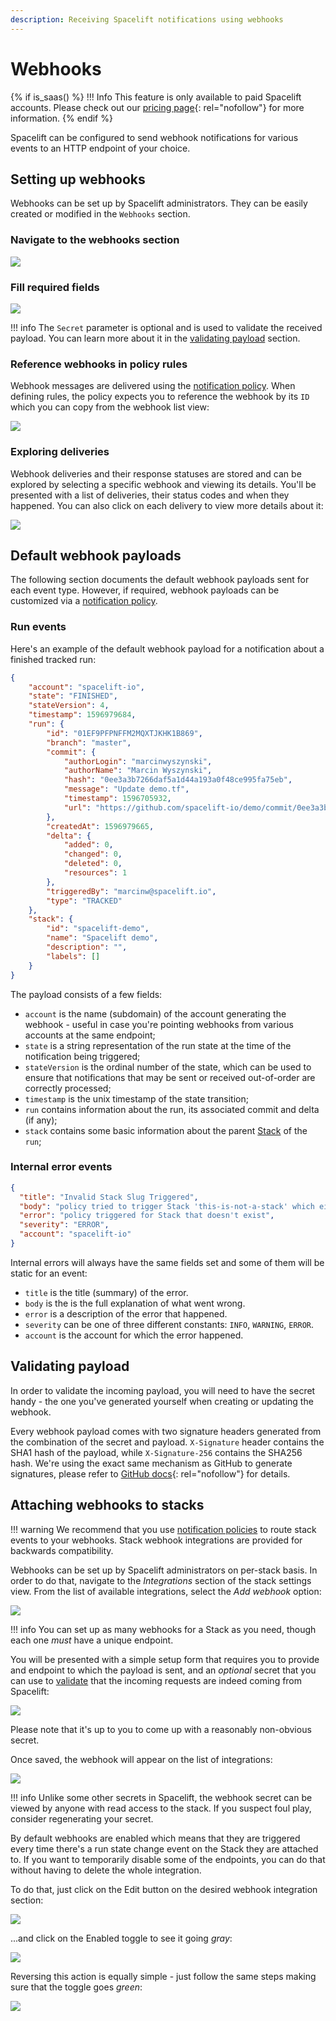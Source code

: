 ```yaml
---
description: Receiving Spacelift notifications using webhooks
---
```


# Webhooks

{% if is_saas() %}
!!! Info
    This feature is only available to paid Spacelift accounts. Please check out our [pricing page](https://spacelift.io/pricing){: rel="nofollow"} for more information.
{% endif %}

Spacelift can be configured to send webhook notifications for various events to an HTTP endpoint of your choice.

## Setting up webhooks

Webhooks can be set up by Spacelift administrators. They can be easily created or modified in the `Webhooks` section.

### Navigate to the webhooks section

![](<../assets/screenshots/named-hooks-nav.png>)

### Fill required fields

![](<../assets/screenshots/named-hooks1.png>)

!!! info
    The `Secret` parameter is optional and is used to validate the received payload.
    You can learn more about it in the [validating payload](webhooks.md#validating-payload) section.

### Reference webhooks in policy rules

Webhook messages are delivered using the [notification policy](../concepts/policy/notification-policy.md).
When defining rules, the policy expects you to reference the webhook by its `ID` which you
can copy from the webhook list view:

![](<../assets/screenshots/named-hooks2.png>)

### Exploring deliveries

Webhook deliveries and their response statuses are stored and can be explored by selecting a specific webhook
and viewing its details. You'll be presented with a list of deliveries, their status codes and when they happened.
You can also click on each delivery to view more details about it:

![](<../assets/screenshots/named-hooks3.png>)

## Default webhook payloads

The following section documents the default webhook payloads sent for each event type. However, if required, webhook payloads can be customized via a [notification policy](../concepts/policy/notification-policy.md).

### Run events

Here's an example of the default webhook payload for a notification about a finished tracked run:

```json
{
    "account": "spacelift-io",
    "state": "FINISHED",
    "stateVersion": 4,
    "timestamp": 1596979684,
    "run": {
        "id": "01EF9PFPNFFM2MQXTJKHK1B869",
        "branch": "master",
        "commit": {
            "authorLogin": "marcinwyszynski",
            "authorName": "Marcin Wyszynski",
            "hash": "0ee3a3b7266daf5a1d44a193a0f48ce995fa75eb",
            "message": "Update demo.tf",
            "timestamp": 1596705932,
            "url": "https://github.com/spacelift-io/demo/commit/0ee3a3b7266daf5a1d44a193a0f48ce995fa75eb"
        },
        "createdAt": 1596979665,
        "delta": {
            "added": 0,
            "changed": 0,
            "deleted": 0,
            "resources": 1
        },
        "triggeredBy": "marcinw@spacelift.io",
        "type": "TRACKED"
    },
    "stack": {
        "id": "spacelift-demo",
        "name": "Spacelift demo",
        "description": "",
        "labels": []
    }
}
```

The payload consists of a few fields:

- `account` is the name (subdomain) of the account generating the webhook - useful in case you're pointing webhooks from various accounts at the same endpoint;
- `state` is a string representation of the run state at the time of the notification being triggered;
- `stateVersion` is the ordinal number of the state, which can be used to ensure that notifications that may be sent or received out-of-order are correctly processed;
- `timestamp` is the unix timestamp of the state transition;
- `run` contains information about the run, its associated commit and delta (if any);
- `stack` contains some basic information about the parent [Stack](../concepts/stack/README.md) of the `run`;

### Internal error events

```json
{
  "title": "Invalid Stack Slug Triggered",
  "body": "policy tried to trigger Stack 'this-is-not-a-stack' which either doesn't exist or this policy doesn't have access to",
  "error": "policy triggered for Stack that doesn't exist",
  "severity": "ERROR",
  "account": "spacelift-io"
}
```

Internal errors will always have the same fields set and some of them will be static for an event:

- `title` is the title (summary) of the error.
- `body` is the is the full explanation of what went wrong.
- `error` is a description of the error that happened.
- `severity` can be one of three different constants: `INFO`, `WARNING`, `ERROR`.
- `account` is the account for which the error happened.

## Validating payload

In order to validate the incoming payload, you will need to have the secret handy - the one you've generated yourself when creating or updating the webhook.

Every webhook payload comes with two signature headers generated from the combination of the secret and payload. `X-Signature` header contains the SHA1 hash of the payload, while `X-Signature-256` contains the SHA256 hash. We're using the exact same mechanism as GitHub to generate signatures, please refer to [GitHub docs](https://docs.github.com/en/developers/webhooks-and-events/webhooks/securing-your-webhooks#validating-payloads-from-github){: rel="nofollow"} for details.

## Attaching webhooks to stacks

!!! warning
    We recommend that you use [notification policies](../concepts/policy/notification-policy.md) to
    route stack events to your webhooks. Stack webhook integrations are provided for backwards compatibility.

Webhooks can be set up by Spacelift administrators on per-stack basis. In order to do that, navigate to the _Integrations_ section of the stack settings view. From the list of available integrations, select the _Add webhook_ option:

![](../assets/screenshots/Mouse_Highlight_Overlay_and_Edit_stack_·_Spacelift_demo.png)

!!! info
    You can set up as many webhooks for a Stack as you need, though each one _must_ have a unique endpoint.

You will be presented with a simple setup form that requires you to provide and endpoint to which the payload is sent, and an _optional_ secret that you can use to [validate](webhooks.md#validating-payload) that the incoming requests are indeed coming from Spacelift:

![](<../assets/screenshots/Mouse_Highlight_Overlay_and_Edit_stack_·_Spacelift_demo (1).png>)

Please note that it's up to you to come up with a reasonably non-obvious secret.

Once saved, the webhook will appear on the list of integrations:

![](../assets/screenshots/Mouse_Highlight_Overlay.png)

!!! info
    Unlike some other secrets in Spacelift, the webhook secret can be viewed by anyone with read access to the stack. If you suspect foul play, consider regenerating your secret.

By default webhooks are enabled which means that they are triggered every time there's a run state change event on the Stack they are attached to. If you want to temporarily disable some of the endpoints, you can do that without having to delete the whole integration.

To do that, just click on the Edit button on the desired webhook integration section:

![](<../assets/screenshots/Mouse_Highlight_Overlay (1).png>)

...and click on the Enabled toggle to see it going _gray_:

![](<../assets/screenshots/Mouse_Highlight_Overlay (2).png>)

Reversing this action is equally simple - just follow the same steps making sure that the toggle goes _green_:

![](<../assets/screenshots/Mouse_Highlight_Overlay (3).png>)
